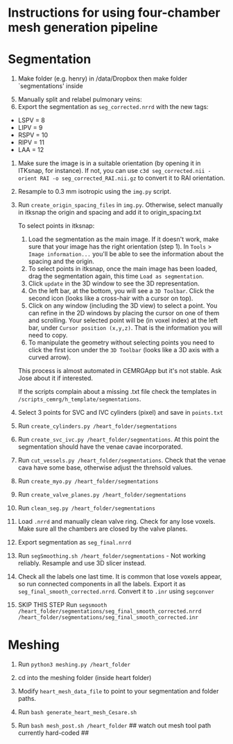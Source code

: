 Instructions for using four-chamber mesh generation pipeline
=========================================================================================================

Segmentation
=========================================================================================================
1) Make folder (e.g. henry) in /data/Dropbox then make folder `segmentations' inside
<!-- 2) Copy `points.txt`, `labels.txt`, `origin_spacing.txt` and `origin_spacing_labels.txt` templates into `segmentations` folder (currently in `h_templates` folder) -->
5) Manually split and relabel pulmonary veins:
6) Export the segmentation as `seg_corrected.nrrd` with the new tags:
- LSPV = 8
- LIPV = 9
- RSPV = 10
- RIPV = 11
- LAA = 12
1) Make sure the image is in a suitable orientation (by opening it in ITKsnap, for instance). If not, you can use `c3d seg_corrected.nii -orient RAI -o seg_corrected_RAI.nii.gz` to convert it to RAI orientation.
5) Resample to 0.3 mm isotropic using the `img.py` script.

6) Run `create_origin_spacing_files` in `img.py`. Otherwise, select manually in itksnap the origin and spacing and add it to origin_spacing.txt

	To select points in itksnap:
	
	1) Load the segmentation as the main image. If it doesn't work, make sure that your image has the right orientation (step 1). 
	In `Tools` > `Image information...` you'll be able to see the information about the spacing and the origin.
	2) To select points in itksnap, once the main image has been loaded, drag the segmentation again, this time `Load as segmentation`. 
	3) Click `update` in the 3D window to see the 3D representation.
	4) On the left bar, at the bottom, you will see a `3D Toolbar`. Click the second icon (looks like a cross-hair with a cursor on top).
	5) Click on any window (including the 3D view) to select a point. You can refine in the 2D windows by placing the cursor on one of them and scrolling. Your selected point will be (in voxel index) at the left bar, under `Cursor position (x,y,z)`. That is the information you will need to copy.
	6) To manipulate the geometry without selecting points you need to click the first icon under the `3D Toolbar` (looks like a 3D axis with a curved arrow).

	This process is almost automated in CEMRGApp but it's not stable. Ask Jose about it if interested.

	If the scripts complain about a missing .txt file check the templates in `/scripts_cemrg/h_template/segmentations`.

9) Select 3 points for SVC and IVC cylinders (pixel) and save in `points.txt`

11) Run `create_cylinders.py /heart_folder/segmentations`

12) Run `create_svc_ivc.py /heart_folder/segmentations`. At this point the segmentation should have the venae cavae incorporated.

1) Run `cut_vessels.py /heart_folder/segmentations`. Check that the venae cava have some base, otherwise adjust the threhsold values. 

17) Run `create_myo.py /heart_folder/segmentations`

19) Run `create_valve_planes.py /heart_folder/segmentations`

20) Run `clean_seg.py /heart_folder/segmentations`

21) Load `.nrrd` and manually clean valve ring. Check for any lose voxels. Make sure all the chambers are closed by the valve planes.
22) Export segmentation as `seg_final.nrrd`

23) Run `segSmoothing.sh /heart_folder/segmentations` - Not working reliably. Resample and use 3D slicer instead.

23) Check all the labels one last time. It is common that lose voxels appear, so run connected components in all the labels. Export it as `seg_final_smooth_corrected.nrrd`. Convert it to `.inr` using `segconver`
24) SKIP THIS STEP Run `segsmooth /heart_folder/segmentations/seg_final_smooth_corrected.nrrd /heart_folder/segmentations/seg_final_smooth_corrected.inr`

Meshing
=========================================================================================================
1) Run `python3 meshing.py /heart_folder`

2) cd into the meshing folder (inside heart folder)
2) Modify `heart_mesh_data_file` to point to your segmentation and folder paths.
3) Run `bash generate_heart_mesh_Cesare.sh`

4) Run `bash mesh_post.sh /heart_folder` ## watch out mesh tool path currently hard-coded ##














